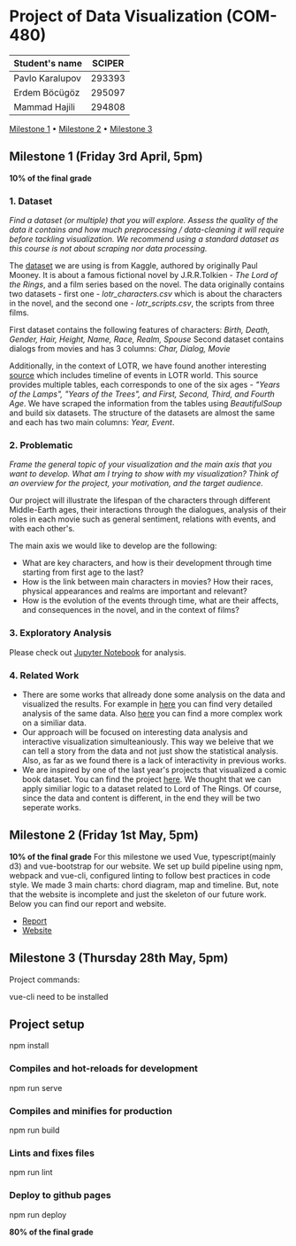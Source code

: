 # Project of Data Visualization (COM-480)

| Student's name | SCIPER |
| -------------- | ------ |
| Pavlo Karalupov | 293393 |
| Erdem Böcügöz   | 295097 |
| Mammad Hajili   | 294808 |

[Milestone 1](#milestone-1-friday-3rd-april-5pm) • [Milestone 2](#milestone-2-friday-1st-may-5pm) • [Milestone 3](#milestone-3-thursday-28th-may-5pm)

## Milestone 1 (Friday 3rd April, 5pm)

**10% of the final grade**

### 1. Dataset

*Find a dataset (or multiple) that you will explore. Assess the quality of the data it contains and how much preprocessing / data-cleaning it will require before tackling visualization. We recommend using a standard dataset as this course is not about scraping nor data processing.*

The [dataset](https://www.kaggle.com/paultimothymooney/lord-of-the-rings-data) we are using is from Kaggle, authored by originally Paul Mooney. It is about a famous fictional novel by J.R.R.Tolkien - *The Lord of the Rings*, and a film series based on the novel. The data originally contains two datasets - first one - *lotr_characters.csv* which is about the characters in the novel, and the second one - *lotr_scripts.csv*, the scripts from three films. 

First dataset contains the following features of characters: *Birth, Death, Gender, Hair, Height, Name, Race, Realm, Spouse*
Second dataset contains dialogs from movies and has 3 columns: *Char, Dialog, Movie*

Additionally, in the context of LOTR, we have found another interesting [source](http://tolkiengateway.net/wiki/Timeline) which includes timeline of events in LOTR world. This source provides multiple tables, each corresponds to one of the six ages - *"Years of the Lamps", "Years of the Trees", and First, Second, Third, and Fourth Age*. We have scraped the information from the tables using *BeautifulSoup* and build six datasets. The structure of the datasets are almost the same and each has two main columns: *Year, Event*.

### 2. Problematic

*Frame the general topic of your visualization and the main axis that you want to develop. What am I trying to show with my visualization? Think of an overview for the project, your motivation, and the target audience.*

Our project will illustrate the lifespan of the characters through different Middle-Earth ages, their interactions through the dialogues, analysis of their roles in each movie such as general sentiment, relations with events, and with each other's.

The main axis we would like to develop are the following:
- What are key characters, and how is their development through time starting from first age to the last?
- How is the link between main characters in movies? How their races, physical appearances and realms are important and relevant?
- How is the evolution of the events through time, what are their affects, and consequences in the novel, and in the context of films?

### 3. Exploratory Analysis

Please check out [Jupyter Notebook](https://github.com/com-480-data-visualization/com-480-project-bkh/blob/master/ExploratoryAnalysis_final.ipynb) for analysis. 

### 4. Related Work

- There are some works that allready done some analysis on the data and visualized the results. For example in [here](https://www.kaggle.com/xvivancos/analyzing-the-lord-of-the-rings-data) you can find very detailed analysis of the same data. Also [here](https://github.com/MokoSan/FSharpAdvent) you can find a more complex work on a similiar data.
- Our approach will be focused on interesting data analysis and interactive visualization simulteaniously. This way we beleive that we can tell a story from the data and not just show the statistical analysis. Also, as far as we found there is a lack of interactivity in previous works.
- We are inspired by one of the last year's projects that visualized a comic book dataset. You can find the project [here](https://exploringcomics.github.io). We thought that we can apply similiar logic to a dataset related to Lord of The Rings.
Of course, since the data and content is different, in the end they will be two seperate works.

## Milestone 2 (Friday 1st May, 5pm)

**10% of the final grade**
For this milestone we used Vue, typescript(mainly d3) and vue-bootstrap for our website. We set up build pipeline using npm, webpack and vue-cli, configured linting to follow best practices in code style. We made 3 main charts: chord diagram, map and timeline. But, note that the website is incomplete and just the skeleton of our future work. Below you can find our report and website. 

- [Report](./milestone2.pdf)
- [Website](https://com-480-data-visualization.github.io/com-480-project-bkh/)




## Milestone 3 (Thursday 28th May, 5pm)

Project commands:

vue-cli need to be installed

## Project setup

npm install


### Compiles and hot-reloads for development

npm run serve


### Compiles and minifies for production

npm run build


### Lints and fixes files

npm run lint

### Deploy to github pages

npm run deploy

**80% of the final grade**

